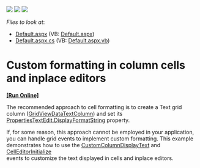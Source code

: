 <!-- default badges list -->
![](https://img.shields.io/endpoint?url=https://codecentral.devexpress.com/api/v1/VersionRange/128537184/13.1.5%2B)
[![](https://img.shields.io/badge/Open_in_DevExpress_Support_Center-FF7200?style=flat-square&logo=DevExpress&logoColor=white)](https://supportcenter.devexpress.com/ticket/details/E426)
[![](https://img.shields.io/badge/📖_How_to_use_DevExpress_Examples-e9f6fc?style=flat-square)](https://docs.devexpress.com/GeneralInformation/403183)
<!-- default badges end -->
<!-- default file list -->
*Files to look at*:

* [Default.aspx](./CS/ManualCellFormatting/Default.aspx) (VB: [Default.aspx](./VB/ManualCellFormatting/Default.aspx))
* [Default.aspx.cs](./CS/ManualCellFormatting/Default.aspx.cs) (VB: [Default.aspx.vb](./VB/ManualCellFormatting/Default.aspx.vb))
<!-- default file list end -->
# Custom formatting in column cells and inplace editors
<!-- run online -->
**[[Run Online]](https://codecentral.devexpress.com/e426/)**
<!-- run online end -->


<p>The recommended approach to cell formatting is to create a Text grid column (<a href="http://documentation.devexpress.com/#AspNet/clsDevExpressWebASPxGridViewGridViewDataTextColumntopic">GridViewDataTextColumn</a>) and set its <a href="http://documentation.devexpress.com/#AspNet/DevExpressWebASPxEditorsEditPropertiesBase_DisplayFormatStringtopic">PropertiesTextEdit.DisplayFormatString</a> property.</p><p>If, for some reason, this approach cannot be employed in your application, you can handle grid events to implement custom formatting. This example demonstrates how to use the <a href="http://documentation.devexpress.com/#AspNet/DevExpressWebASPxGridViewASPxGridView_CustomColumnDisplayTexttopic">CustomColumnDisplayText</a> and <a href="http://documentation.devexpress.com/#AspNet/DevExpressWebASPxGridViewASPxGridView_CellEditorInitializetopic">CellEditorInitialize</a><br />
events to customize the text displayed in cells and inplace editors.</p>

<br/>



